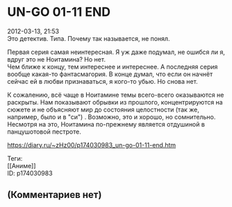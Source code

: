 UN-GO 01-11 END
===============

  
2012-03-13, 21:53  
 Это детектив. Типа. Почему так называется, не понял.   
   
 Первая серия самая неинтересная. Я уж даже подумал, не ошибся ли я, вдруг это не Ноитамина? Но нет.   
 Чем ближе к концу, тем интереснее и интереснее. А последняя серия вообще какая-то фантасмагория. В конце думал, что если он начнёт сейчас ей в любви признаваться, я кого-то убью. Но снова нет.   
   
 К сожалению, всё чаще в Ноитамине темы всего-всего оказываются не раскрыты. Нам показывают обрывки из прошлого, концентрируются на сюжете и не объясняют мир до состояния целостности (так же, например, было и в "си") . Возможно, это и хорошо, но сомнительно. Несмотря на это, Ноитамина по-прежнему является отдушиной в панцушотовой пестроте.   
  
<https://diary.ru/~zHz00/p174030983_un-go-01-11-end.htm>  
  
Теги:  
[[Аниме]]  
ID: p174030983  


(Комментариев нет)
------------------
